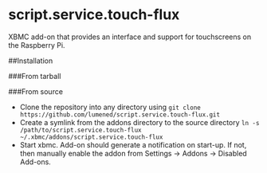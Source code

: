script.service.touch-flux
=========================

XBMC add-on that provides an interface and support for touchscreens on the Raspberry Pi. 

##Installation 

###From tarball

###From source
- Clone the repository into any directory using `git clone https://github.com/lumened/script.service.touch-flux.git`
- Create a symlink from the addons directory to the source directory `ln -s /path/to/script.service.touch-flux ~/.xbmc/addons/script.service.touch-flux`
- Start xbmc. Add-on should generate a notification on start-up. If not, then manually enable the addon from Settings -> Addons -> Disabled Add-ons.
